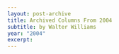 ```yaml
---
layout: post-archive
title: Archived Columns From 2004
subtitle: by Walter Williams
year: "2004"
excerpt:
---
```


